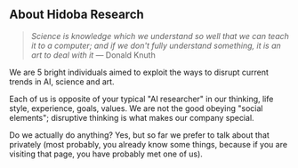 ## About Hidoba Research

> _Science is knowledge which we understand so well that we can teach it to a computer; and if we don't fully understand something, it is an art to deal with it_ — Donald Knuth

We are 5 bright individuals aimed to exploit the ways to disrupt current trends in AI, science and art.

Each of us is opposite of your typical "AI researcher" in our thinking, life style, experience, goals, values. We are not the good obeying "social elements"; disruptive thinking is what makes our company special.

Do we actually do anything? Yes, but so far we prefer to talk about that privately (most probably, you already know some things, because if you are visiting that page, you have probably met one of us).